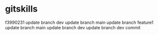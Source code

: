 # gitskills
f3990231 update
branch dev update
branch main update
branch feature1 update
branch main update
branch dev update
branch dev commit
